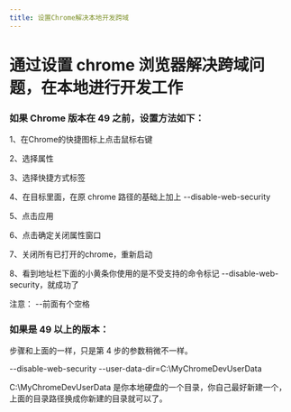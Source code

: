 ```yaml
---
title: 设置Chrome解决本地开发跨域
---
```


# 通过设置 chrome 浏览器解决跨域问题，在本地进行开发工作

### 如果 Chrome 版本在 49 之前，设置方法如下：

1、在<span class="pein">Chrome</span>的快捷图标上点击鼠标右键

2、选择属性

3、选择快捷方式标签

4、在目标里面，在原 <span class="pein">chrome</span> 路径的基础上加上 <span class="pein">--disable-web-security</span>

5、点击应用

6、点击确定关闭属性窗口

7、关闭所有已打开的<span class="pein">chrome</span>，重新启动

8、看到地址栏下面的小黄条你使用的是不受支持的命令标记 <span class="pein">--disable-web-security</span>，就成功了

注意： --前面有个空格

### 如果是 49 以上的版本：

步骤和上面的一样，只是第 4 步的参数稍微不一样。

<span class="pein">--disable-web-security --user-data-dir=C:\MyChromeDevUserData</span>

<span class="pein">C:\MyChromeDevUserData</span> 是你本地硬盘的一个目录，你自己最好新建一个，上面的目录路径换成你新建的目录就可以了。

 
 <comment-comment/> 
 